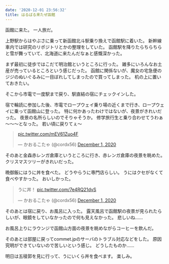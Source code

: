 ```yaml
---
date: '2020-12-01 23:56:32'
title: はるばる来たぜ函館
---
```


函館に来た。
一人旅だ。

上野駅からはやぶさに乗って新函館北斗駅乗り換えで函館駅に着いた。
新幹線車内では研究のリポジトリとかの整理をしていた。
函館駅を降りたらちらちらと雪が舞っていて、北海道に来たんだなぁと感慨深かった。

まず最初に徒歩ではこだて明治館というところに行った。
雑多にいろんなお土産が売っているところという感じだった。
函館に関係ないが、魔女の宅急便のジジのぬいぐるみに一目ぼれしてしまったので買ってしまった。
机の上に置いておきたい。

そこから市電で一度駅まで戻り、駅直結の宿にチェックインした。

宿で輪読に参加した後、市電でロープウェイ乗り場の近くまで行き、ロープウェイに乗って函館山に登った。
特に何かあったわけではないが、夜景がきれいだった。
夜景の名所らしいのでそりゃそうか。
修学旅行生と乗り合わせてうわぁ～～～となった。
若い頃に戻りてぇ～

<blockquote class="twitter-tweet"><p lang="und" dir="ltr"><a href="https://t.co/mEV61Zuo4F">pic.twitter.com/mEV61Zuo4F</a></p>&mdash; かおるこたゃ (@cordx56) <a href="https://twitter.com/cordx56/status/1333711262518165505?ref_src=twsrc%5Etfw">December 1, 2020</a></blockquote> <script async src="https://platform.twitter.com/widgets.js" charset="utf-8"></script> 

そのあと金森赤レンガ倉庫というところに行き、赤レンガ倉庫の夜景を眺めた。
クリスマスツリーがきれいだった。

晩御飯にはうに丼を食べた。
どうやらうに専門店らしい。
うにはクセがなくて食べやすかった。
おいしかった。

<blockquote class="twitter-tweet"><p lang="ja" dir="ltr">うに丼！ <a href="https://t.co/7e4RQ21dvS">pic.twitter.com/7e4RQ21dvS</a></p>&mdash; かおるこたゃ (@cordx56) <a href="https://twitter.com/cordx56/status/1333737853327577088?ref_src=twsrc%5Etfw">December 1, 2020</a></blockquote> <script async src="https://platform.twitter.com/widgets.js" charset="utf-8"></script> 

そのあとは宿に戻り、お風呂に入った。
露天風呂で函館駅の夜景が見られたらしいが、眼鏡をしていなかったので何も見えなかった。
悲しいね……

お風呂上りにラウンジで函館山方面の夜景を眺めながらコーヒーを飲んだ。

そのあとは部屋に戻ってcommet.jpのサーバのトラブル対応などをした。
原因究明ができていないので苦しいという感じ。
どうしたものか……

明日は五稜郭を見に行って、うにいくら丼を食べます。
楽しみ。